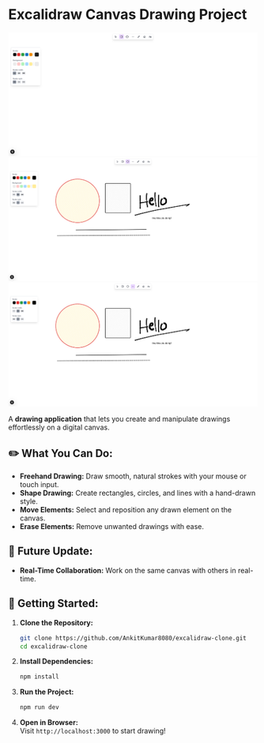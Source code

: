 # Excalidraw Canvas Drawing Project

![Screenshot 1](screenshots/Screenshot%20from%202024-12-31%2015-02-08.png)  
![Screenshot 2](screenshots/Screenshot%20from%202024-12-31%2015-18-05.png)  
![Screenshot 3](screenshots/Screenshot%20from%202024-12-31%2015-18-42.png)

A **drawing application** that lets you create and manipulate drawings effortlessly on a digital canvas.

## ✏️ **What You Can Do:**

- **Freehand Drawing:** Draw smooth, natural strokes with your mouse or touch input.
- **Shape Drawing:** Create rectangles, circles, and lines with a hand-drawn style.
- **Move Elements:** Select and reposition any drawn element on the canvas.
- **Erase Elements:** Remove unwanted drawings with ease.

## 🔮 **Future Update:**

- **Real-Time Collaboration:** Work on the same canvas with others in real-time.

## 🚀 **Getting Started:**

1. **Clone the Repository:**

   ```bash
   git clone https://github.com/AnkitKumar8080/excalidraw-clone.git
   cd excalidraw-clone
   ```

2. **Install Dependencies:**

   ```bash
   npm install
   ```

3. **Run the Project:**

   ```bash
   npm run dev
   ```

4. **Open in Browser:**  
   Visit `http://localhost:3000` to start drawing!

